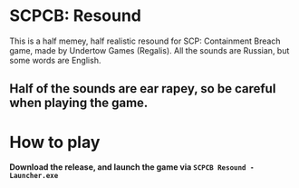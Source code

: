 # SCPCB: Resound

This is a half memey, half realistic resound for SCP: Containment Breach game, made by Undertow Games (Regalis).
All the sounds are Russian, but some words are English. 

## Half of the sounds are ear rapey, so be careful when playing the game.

# How to play

**Download the release, and launch the game via `SCPCB Resound - Launcher.exe`**
